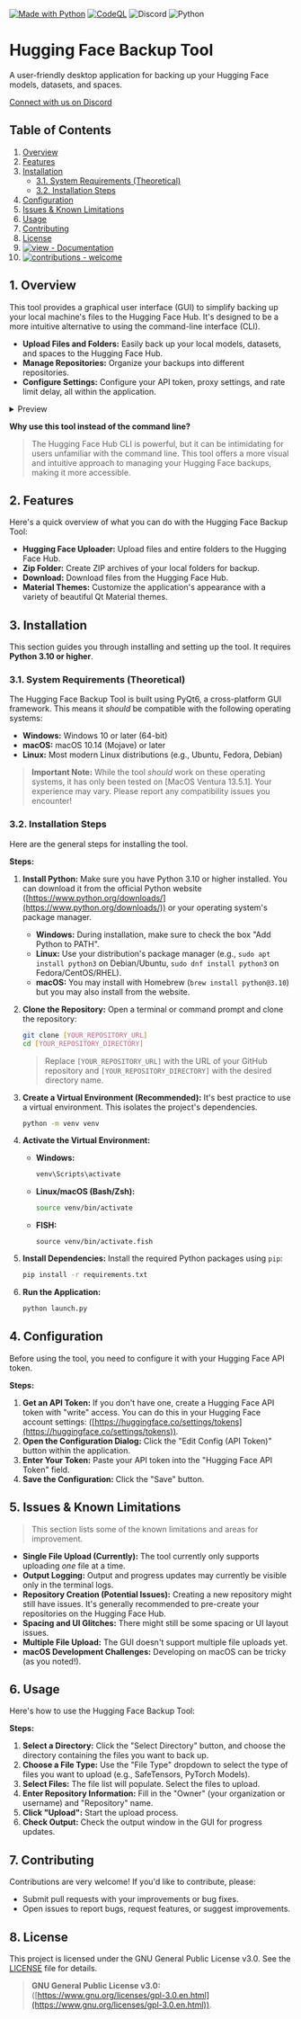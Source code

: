 [![Made with Python](https://img.shields.io/badge/Python->=3.10-blue?logo=python&logoColor=white)](https://python.org "Go to Python homepage") [![CodeQL](https://github.com/Ktiseos-Nyx/Huggingface-Desktop/actions/workflows/github-code-scanning/codeql/badge.svg)](https://github.com/Ktiseos-Nyx/Huggingface-Desktop/actions/workflows/github-code-scanning/codeql) ![Discord](https://img.shields.io/discord/1330470680348594276?style=social&logo=discord&logoColor=%235865F2) ![Python](https://img.shields.io/badge/python-3670A0?style=for-the-badge&logo=python&logoColor=ffdd54)

# Hugging Face Backup Tool

A user-friendly desktop application for backing up your Hugging Face models, datasets, and spaces.

[Connect with us on Discord](https://discord.gg/MASBKnNFWh)

## Table of Contents

1.  [Overview](#overview)
2.  [Features](#features)
3.  [Installation](#installation)
    *   [3.1. System Requirements (Theoretical)](#31-system-requirements-theoretical)
    *   [3.2. Installation Steps](#32-installation-steps)
4.  [Configuration](#configuration)
5.  [Issues & Known Limitations](#issues--known-limitations)
6.  [Usage](#usage)
7.  [Contributing](#contributing)
8.  [License](#license)
9.  [![view - Documentation](https://img.shields.io/badge/view-Documentation-blue?style=for-the-badge)](/docs/ "Go to project documentation")
10.  [![contributions - welcome](https://img.shields.io/badge/contributions-welcome-blue)](/CONTRIBUTING.md "Go to contributions doc") 

## 1. Overview

This tool provides a graphical user interface (GUI) to simplify backing up your local machine's files to the Hugging Face Hub. It's designed to be a more intuitive alternative to using the command-line interface (CLI).

*   **Upload Files and Folders:** Easily back up your local models, datasets, and spaces to the Hugging Face Hub.
*   **Manage Repositories:** Organize your backups into different repositories.
*   **Configure Settings:** Configure your API token, proxy settings, and rate limit delay, all within the application.

<details>
<summary>Preview</summary>
<p align="center"><img width="1052" alt="Screenshot 2025-05-07 at 16 35 11" src="https://github.com/user-attachments/assets/09623bc9-4045-48b5-8f83-ffdeacc87d4c" />

  
</p>
</details>

**Why use this tool instead of the command line?**

> The Hugging Face Hub CLI is powerful, but it can be intimidating for users unfamiliar with the command line. This tool offers a more visual and intuitive approach to managing your Hugging Face backups, making it more accessible.

## 2. Features

Here's a quick overview of what you can do with the Hugging Face Backup Tool:

*   **Hugging Face Uploader:**  Upload files and entire folders to the Hugging Face Hub.
*   **Zip Folder:** Create ZIP archives of your local folders for backup.
*   **Download:** Download files from the Hugging Face Hub.
*   **Material Themes:** Customize the application's appearance with a variety of beautiful Qt Material themes.

## 3. Installation

This section guides you through installing and setting up the tool. It requires **Python 3.10 or higher**.

### 3.1. System Requirements (Theoretical)

The Hugging Face Backup Tool is built using PyQt6, a cross-platform GUI framework. This means it *should* be compatible with the following operating systems:

*   **Windows:** Windows 10 or later (64-bit)
*   **macOS:** macOS 10.14 (Mojave) or later
*   **Linux:** Most modern Linux distributions (e.g., Ubuntu, Fedora, Debian)

> **Important Note:** While the tool *should* work on these operating systems, it has only been tested on [MacOS Ventura 13.5.1]. Your experience may vary. Please report any compatibility issues you encounter!

### 3.2. Installation Steps

Here are the general steps for installing the tool.

**Steps:**

1.  **Install Python:** Make sure you have Python 3.10 or higher installed.  You can download it from the official Python website ([https://www.python.org/downloads/](https://www.python.org/downloads/)) or your operating system's package manager.

    *   **Windows:**  During installation, make sure to check the box "Add Python to PATH".
    *   **Linux:**  Use your distribution's package manager (e.g., `sudo apt install python3` on Debian/Ubuntu, `sudo dnf install python3` on Fedora/CentOS/RHEL).
    *   **macOS:** You may install with Homebrew (`brew install python@3.10`) but you may also install from the website.

2.  **Clone the Repository:**  Open a terminal or command prompt and clone the repository:

    ```bash
    git clone [YOUR_REPOSITORY_URL]
    cd [YOUR_REPOSITORY_DIRECTORY]
    ```

    > Replace `[YOUR_REPOSITORY_URL]` with the URL of your GitHub repository and `[YOUR_REPOSITORY_DIRECTORY]` with the desired directory name.

3.  **Create a Virtual Environment (Recommended):**  It's best practice to use a virtual environment.  This isolates the project's dependencies.

    ```bash
    python -m venv venv
    ```

4.  **Activate the Virtual Environment:**

    *   **Windows:**

        ```cmd
        venv\Scripts\activate
        ```

    *   **Linux/macOS (Bash/Zsh):**

        ```bash
        source venv/bin/activate
        ```

    *   **FISH:**

        ```fish
        source venv/bin/activate.fish
        ```

5.  **Install Dependencies:**  Install the required Python packages using `pip`:

    ```bash
    pip install -r requirements.txt
    ```
 
6.  **Run the Application:**

    ```bash
    python launch.py
    ```

## 4. Configuration

Before using the tool, you need to configure it with your Hugging Face API token.

**Steps:**

1.  **Get an API Token:** If you don't have one, create a Hugging Face API token with "write" access.  You can do this in your Hugging Face account settings:  ([https://huggingface.co/settings/tokens](https://huggingface.co/settings/tokens)).
2.  **Open the Configuration Dialog:** Click the "Edit Config (API Token)" button within the application.
3.  **Enter Your Token:** Paste your API token into the "Hugging Face API Token" field.
4.  **Save the Configuration:** Click the "Save" button.

## 5. Issues & Known Limitations

> This section lists some of the known limitations and areas for improvement.

*   **Single File Upload (Currently):** The tool currently only supports uploading *one* file at a time.
*   **Output Logging:**  Output and progress updates may currently be visible only in the terminal logs.
*   **Repository Creation (Potential Issues):**  Creating a new repository might still have issues.  It's generally recommended to pre-create your repositories on the Hugging Face Hub.
*   **Spacing and UI Glitches:**  There might still be some spacing or UI layout issues.
*   **Multiple File Upload:** The GUI doesn't support multiple file uploads yet.
*   **macOS Development Challenges:** Developing on macOS can be tricky (as you noted!).

## 6. Usage

Here's how to use the Hugging Face Backup Tool:

**Steps:**

1.  **Select a Directory:**  Click the "Select Directory" button, and choose the directory containing the files you want to back up.
2.  **Choose a File Type:**  Use the "File Type" dropdown to select the type of files you want to upload (e.g., SafeTensors, PyTorch Models).
3.  **Select Files:**  The file list will populate.  Select the files to upload.
4.  **Enter Repository Information:**  Fill in the "Owner" (your organization or username) and "Repository" name.
5.  **Click "Upload":** Start the upload process.
6.  **Check Output:** Check the output window in the GUI for progress updates.

## 7. Contributing

Contributions are very welcome! If you'd like to contribute, please:

*   Submit pull requests with your improvements or bug fixes.
*   Open issues to report bugs, request features, or suggest improvements.

## 8. License

This project is licensed under the GNU General Public License v3.0.  See the [LICENSE](https://github.com/Ktiseos-Nyx/Huggingface-Desktop#GPL-3.0-1-ov-file) file for details.

> **GNU General Public License v3.0:** ([https://www.gnu.org/licenses/gpl-3.0.en.html](https://www.gnu.org/licenses/gpl-3.0.en.html)).
